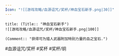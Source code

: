 ```yaml
---
Icon: "![[游戏攻略/血源诅咒/奖杯/神血宝石新手.png|30]]"
---
```

```ad-common-bronze-trophy
title: (Title:: "神血宝石新手")
![[游戏攻略/血源诅咒/奖杯/神血宝石新手.png|100]]

(Comment:: "获得可为猎人武器附加特别力量的血之宝石.")
```

#血源诅咒/奖杯 #奖杯 #奖杯/铜
